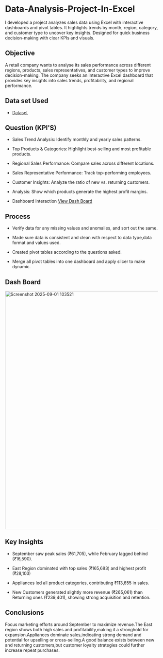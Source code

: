 # Data-Analysis-Project-In-Excel
I developed a project analyzes sales data using Excel with interactive dashboards and pivot tables. It highlights trends by month, region, category, and customer type to uncover key insights. Designed for quick business decision-making with clear KPIs and visuals.

## Objective
A retail company wants to analyse its sales performance across different regions, products, sales representatives, and customer types to improve decision-making. The company seeks an interactive Excel dashboard that provides key insights into sales trends, profitability, and regional performance.

## Data set Used
- <a href="https://github.com/Gokul-madhaiyan/Data-Analysis-Project-In-Excel/blob/main/Excel%20Project.xlsx">Dataset</a> 

## Question (KPI'S)
- Sales Trend Analysis: Identify monthly and yearly sales patterns.

- Top Products & Categories: Highlight best-selling and most profitable products.

- Regional Sales Performance: Compare sales across different locations.

- Sales Representative Performance: Track top-performing employees.

- Customer Insights: Analyze the ratio of new vs. returning customers.

- Analysis: Show which products generate the highest profit margins.

- Dashboard Interaction <a href="https://github.com/Gokul-madhaiyan/Data-Analysis-Project-In-Excel/blob/main/Screenshot%202025-09-01%20103521.png">View Dash Board</a>

## Process 
- Verify data for any missing values and anomalies, and sort out the same.

- Made sure data is consistent and clean with respect to data type,data format and values used.

- Created pivot tables according to the questions asked.

- Merge all pivot tables into one dashboard and apply slicer to make dynamic.

## Dash Board
  <img width="1869" height="784" alt="Screenshot 2025-09-01 103521" src="https://github.com/user-attachments/assets/69532e25-7a5b-4df4-89db-795cc469bdf8" />

## Key Insights
- September saw peak sales (₹61,705), while February lagged behind (₹16,590).

- East Region dominated with top sales (₹165,683) and highest profit (₹28,103)

- Appliances led all product categories, contributing ₹113,655 in sales.

- New Customers generated slightly more revenue (₹265,061) than Returning ones (₹239,401), showing strong acquisition and retention.

## Conclusions
Focus marketing efforts around September to maximize revenue.The East region shows both high sales and profitability,making it a stronghold for expansion.Appliances dominate sales,indicating strong demand and potential for upselling or cross-selling.A good balance exists between new and returning customers,but customer loyalty strategies could further increase repeat purchases.

 
